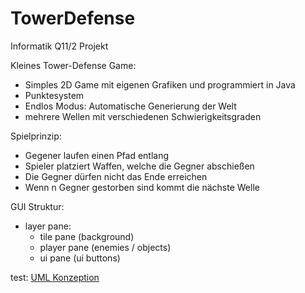 # TowerDefense
Informatik Q11/2 Projekt

Kleines Tower-Defense Game:
- Simples 2D Game mit eigenen Grafiken und programmiert in Java
- Punktesystem
- Endlos Modus: Automatische Generierung der Welt
- mehrere Wellen mit verschiedenen Schwierigkeitsgraden

Spielprinzip:
- Gegener laufen einen Pfad entlang
- Spieler platziert Waffen, welche die Gegner abschießen
- Die Gegner dürfen nicht das Ende erreichen
- Wenn n Gegner gestorben sind kommt die nächste Welle


GUI Struktur:
- layer pane:
    - tile pane (background)
    - player pane (enemies / objects)
    - ui pane (ui buttons)

test:
[UML Konzeption](umlDiagram.pdf)